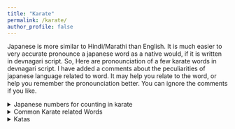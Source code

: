 ```yaml
---
title: "Karate"
permalink: /karate/
author_profile: false
---
```




Japanese is more similar to Hindi/Marathi than English. It is much easier to very accurate pronounce a japanese word as a native would, if it is written in devnagari script. So, Here are pronounciation of a few karate words in devnagari script. I have added a comments about the peculiarities of japanese language related to word. It may help you relate to the word, or help you remember the pronounciation better. You can ignore the comments if you like.

<details>
	<summary> Japanese numbers for counting in karate</summary> 

<p>
	
## Japanese numbers

|Number|Hiragana|Kanji|English|Devnagari|Comment|
|:---:| :---: | :---: | :---: | :---: | :---: |
|0	|れい   |零   |rei	|रेई (झेरो)|Zero is used more often than rei|
|1	|いち   |一   |ichi	| इची      | --- |
|2	|に     |二	|ni 	| नी        | --- |
|3	|さん   |三   |san	| सान      | --- |
|4	|し     |四   |shi	| शी        |Sounds like しん (Shin - Death). Avoided|
|4	|よん   |四   |yon	| योन      | Used most often|
|5	|ご     |五	|go	        | गो        | --- |
|6	|ろく   |六   |roku	| रोकु      | --- |
|7	|しち   |七   |shichi |शीची     |Sounds like しん (Shin - Death). Avoided|
|7	|なな   |七   |nana	|नाना      | Used most often |
|8	|はち   |八   |hachi	|हाची      | --- |
|9	|く     |九   |ku     |कू        | --- |
|9	|きゅう |九   |kyuu	|क्यूऊ     | Used most often|
|10	|じゅう |十   |juu	|ज्यूऊ     | --- |
|11	|じゅう + いち |十 +  一  |jyuu + ichi	|ज्यूऊ + इची | Keep adding ichi, ni, san to jyuu |
| ...	| ... |... |...	| ...     | --- |
|20	|に + じゅう |二 + 十   |ni + juu	|नी + ज्यूऊ | For age it is hatachi not nijyuu, as you become adult at 20 years old|
| ...	| ... |... |...	| ...     | --- |
|100| ひゃく | 百| hyaku | ह्याकू | Special word for 100 |

</p>

</details>

<details>
	<summary> Common Karate related Words</summary>  
		
### Karate

|Kanji|Hiragana|English|Devnagari|Meaning|Comment|
|:---:| :---: | :---: | :---: | :---: | :---: |
空 | から | kara |करा | Empty | The kanji (空)  means そら(sora) = sky |
手 | て | te | टे | Hand | Eg. te = hand, kami becomes gami = paper, hand+paper = letter |
道 | どう | dou | दोओ | Way/Road |Dou can mean both philosophical and real road in japanese|
空手道| からてどう | Karate dou | करटे दोओ| They way of the empty hand | karate full formal name|
空手家| からてか | Karate ka | कराटे का| Karate practicioner| Karate + ka (iie) = home, home of karate = you |

### Directions

|Kanji|Hiragana|English|Devnagari|Meaning|Comment|
|:---:| :---: | :---: | :---: | :---: | :---: |
|前 | まえ |mae| माए | Front | A rude way of calling someone is "omae" or "my honorable front". |
|後ろ|うし + ろ| ushiro| उशिरो |Back/behind| --- |
|右| みぎ |migi| मिगी | Right | --- |
|左| ひだり |hidari| हिदारी | Left | --- |

### Orders

|Kanji|Hiragana|English|Devnagari|Meaning|Comment|
|:---:| :---: | :---: | :---: | :---: | :---: |
| 押す| お + す |osu|  ओस (ओसु)	| To push/press | Osu is a short way of saying that "I will push through the difficulty/pain". Non-japanese students also use it for "I understand" and "Thank you" |
| 礼	| れい |rei| रेई 	| thanks/gratitude | Rei means your instructor is commanding you to show your gratitude/thanks. You respond to it by bowing |
| 始め	| はじ + め  |hajime| हाजीमे 	| Start/begin | Famous anime "hajime no ippo" means "the begining step" |
| 止める	| や + める | yame (ru)| यामे (रू)  | Stop doing it (order) | same kanji word "tomare" means "stop moving" |
| 目す	| もく+す |mokusu| मोकुसू 	| Meditate | mokusu = to pay attention/watch (inside yourself), 目 = symbol for eye |

### Other words

|Kanji|Hiragana|English|Devnagari|Meaning|Comment|
|:---:| :---: | :---: | :---: | :---: | :---: |
| 土壌	| どじょう |dojo| दोजो	| Soil | Ground where you practice karate |
| 先生	| せんせい |sensei|	सेन्सेऐ |  Teacher | sen = before/previous, sei = life/birth |
| 先輩	| せんぱい |senpai|  सेंपाई | Senior |  sen = before/previous, hai becomes pai = comrade/companion	|
| 後輩	| こうはい |kohai|  कोओहाई  | Junior | kou = behind/back, hai = comrade/companion	|
| 帯	| おび |obi| ओबी | Belt | Kimono sash |
| 着	| き | ki (gi) | (की) (गी)| Karate uniform| ki becomes gi = wear. This is same ki of kimono (mono=thing, kimono = wear thingy) |

### Common Japanese words

|Kanji|Hiragana|English|Devnagari|Meaning|Comment|
|:---:| :---: | :---: | :---: | :---: | :---: |
| ありがとう	| ありがとう | arigatou|  अरिगातोओ  | Thanks	| Shortform of formal "doumo arigatou gozaimasu" |
| 済みません	| す + みません |sumimasen|  सुमीमासेन | Sorry | sumi = settle(debt), relieve(burden) masen = past tense |
| さよなら| さよなら |sayonara|  सायोनारा | Bye	| Do not use this famous word for bye. It is used when you are leaving for a long period of time, like moving to a different country or death |

</details>

<details>
	<summary> Katas</summary>  

## Katas

|Kanji|Hiragana|English|Devnagari|Meaning|Comment|
|:---:| :---: | :---: | :---: | :---: | :---: |
形 | かた | kata | काता | Form/Shape | You are supposed to practice "shape" of your body |
平 + 安 | へい + あん| hei + aan| हेएयान| Peace + Relax | hei = Peace, aan = Relax, 794 to 1185 AD is Heian Jidai (Peace Period) in Japanese History|  
段 |だん | dan | दान | Counter for rank | For ranks, ni (two) + dan (counter) = second, san (three) + dan (counter) = third | 
||||||
平安 + 初 + 段| へいあん + しょ + だん| heian + sho + dan| हेयान + शो + दान| Peaceful Mind 1st Level | Shodan = First, Special Word for First|
平安 + 二 + 段| へいあん + に + だん| heian + ni + dan| हेयान + नी + दान| Peaceful Mind 2nd Level | --- |
平安 + 三 + 段| へいあん + さん + だん| heian + san + dan| हेयान + सान + दान| Peaceful Mind 3rd Level | --- |

</details>





